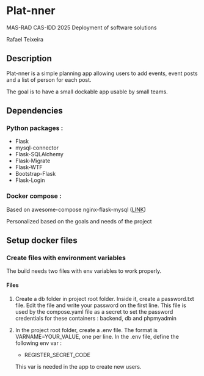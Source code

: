 # Plat-nner
MAS-RAD CAS-IDD 2025 Deployment of software solutions

Rafael Teixeira

## Description
Plat-nner is a simple planning app allowing users to add events, event posts and a list of person for each post.

The goal is to have a small dockable app usable by small teams.

## Dependencies
### Python packages :
- Flask
- mysql-connector
- Flask-SQLAlchemy
- Flask-Migrate
- Flask-WTF
- Bootstrap-Flask
- Flask-Login

### Docker compose :
Based on awesome-compose nginx-flask-mysql ([LINK](https://github.com/docker/awesome-compose/tree/master/nginx-flask-mysql))

Personalized based on the goals and needs of the project

## Setup docker files
### Create files with environment variables
The build needs two files with env variables to work properly.

#### Files
1. Create a db folder in project root folder. Inside it, create a password.txt file. Edit the file and write your password on the first line. This file is used by the compose.yaml file as a secret to set the password credentials for these containers : backend, db and phpmyadmin

2. In the project root folder, create a .env file. The format is VARNAME=YOUR_VALUE, one per line. In the .env file, define the following env var :

    - REGISTER_SECRET_CODE

    This var is needed in the app to create new users.
